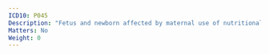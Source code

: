 ```yaml
---
ICD10: P045
Description: "Fetus and newborn affected by maternal use of nutritional chemical substances"
Matters: No
Weight: 0
---
```


